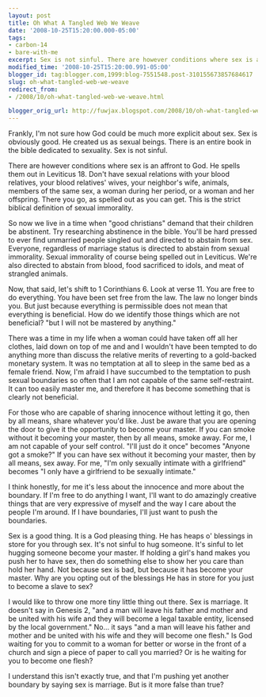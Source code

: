 ```yaml
---
layout: post
title: Oh What A Tangled Web We Weave
date: '2008-10-25T15:20:00.000-05:00'
tags:
- carbon-14
- bare-with-me
excerpt: Sex is not sinful. There are however conditions where sex is an affront to God. He spells them out in Leviticus 18.
modified_time: '2008-10-25T15:20:00.991-05:00'
blogger_id: tag:blogger.com,1999:blog-7551548.post-310155673857684617
slug: oh-what-tangled-web-we-weave
redirect_from: 
- /2008/10/oh-what-tangled-web-we-weave.html

blogger_orig_url: http://fuwjax.blogspot.com/2008/10/oh-what-tangled-web-we-weave.html
---
```


Frankly, I'm not sure how God could be much more explicit about sex. Sex is obviously good. He created us as sexual beings. There is an entire book in the bible dedicated to sexuality. Sex is not sinful.

There are however conditions where sex is an affront to God. He spells them out in Leviticus 18. Don't have sexual relations with your blood relatives, your blood relatives' wives, your neighbor's wife, animals, members of the same sex, a woman during her period, or a woman and her offspring. There you go, as spelled out as you can get. This is the strict biblical definition of sexual immorality.

So now we live in a time when "good christians" demand that their children be abstinent. Try researching abstinence in the bible. You'll be hard pressed to ever find unmarried people singled out and directed to abstain from sex. Everyone, regardless of marriage status is directed to abstain from sexual immorality. Sexual immorality of course being spelled out in Leviticus. We're also directed to abstain from blood, food sacrificed to idols, and meat of strangled animals.

Now, that said, let's shift to 1 Corinthians 6. Look at verse 11. You are free to do everything. You have been set free from the law. The law no longer binds you. But just because everything is permissible does not mean that everything is beneficial. How do we identify those things which are not beneficial? "but I will not be mastered by anything."

There was a time in my life when a woman could have taken off all her clothes, laid down on top of me and and I wouldn't have been tempted to do anything more than discuss the relative merits of reverting to a gold-backed monetary system. It was no temptation at all to sleep in the same bed as a female friend. Now, I'm afraid I have succumbed to the temptation to push sexual boundaries so often that I am not capable of the same self-restraint. It can too easily master me, and therefore it has become something that is clearly not beneficial.

For those who are capable of sharing innocence without letting it go, then by all means, share whatever you'd like. Just be aware that you are opening the door to give it the opportunity to become your master. If you can smoke without it becoming your master, then by all means, smoke away. For me, I am not capable of your self control. "I'll just do it once" becomes "Anyone got a smoke?" If you can have sex without it becoming your master, then by all means, sex away. For me, "I'm only sexually intimate with a girlfriend" becomes "I only have a girlfriend to be sexually intimate."

I think honestly, for me it's less about the innocence and more about the boundary. If I'm free to do anything I want, I'll want to do amazingly creative things that are very expressive of myself and the way I care about the people I'm around. If I have boundaries, I'll just want to push the boundaries.

Sex is a good thing. It is a God pleasing thing. He has heaps o' blessings in store for you through sex. It's not sinful to hug someone. It's sinful to let hugging someone become your master. If holding a girl's hand makes you push her to have sex, then do something else to show her you care than hold her hand. Not because sex is bad, but because it has become your master. Why are you opting out of the blessings He has in store for you just to become a slave to sex?

I would like to throw one more tiny little thing out there. Sex is marriage. It doesn't say in Genesis 2, "and a man will leave his father and mother and be united with his wife and they will become a legal taxable entity, licensed by the local government." No... it says "and a man will leave his father and mother and be united with his wife and they will become one flesh." Is God waiting for you to commit to a woman for better or worse in the front of a church and sign a piece of paper to call you married? Or is he waiting for you to become one flesh?

I understand this isn't exactly true, and that I'm pushing yet another boundary by saying sex is marriage. But is it more false than true?